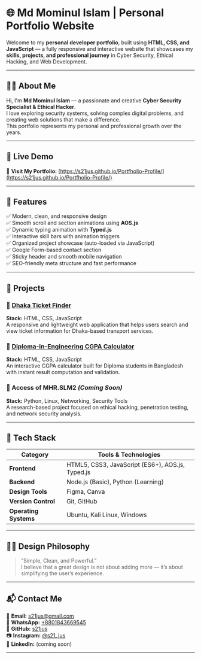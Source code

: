 # 🌐 Md Mominul Islam | Personal Portfolio Website

Welcome to my **personal developer portfolio**, built using **HTML, CSS, and JavaScript** — a fully responsive and interactive website that showcases my **skills, projects, and professional journey** in Cyber Security, Ethical Hacking, and Web Development.

---

## 🧑‍💻 About Me

Hi, I'm **Md Mominul Islam** — a passionate and creative **Cyber Security Specialist & Ethical Hacker**.  
I love exploring security systems, solving complex digital problems, and creating web solutions that make a difference.  
This portfolio represents my personal and professional growth over the years.

---

## 🚀 Live Demo

🔗 **Visit My Portfolio:** [https://s21jus.github.io/Portfholio-Profile/](https://s21jus.github.io/Portfholio-Profile/)

---

## 🧠 Features

✅ Modern, clean, and responsive design  
✅ Smooth scroll and section animations using **AOS.js**  
✅ Dynamic typing animation with **Typed.js**  
✅ Interactive skill bars with animation triggers  
✅ Organized project showcase (auto-loaded via JavaScript)  
✅ Google Form-based contact section  
✅ Sticky header and smooth mobile navigation  
✅ SEO-friendly meta structure and fast performance  

---

## 💼 Projects

### 🔹 [Dhaka Ticket Finder](https://s21jus.github.io/-Dhaka-Ticket-Finder/)
**Stack:** HTML, CSS, JavaScript  
A responsive and lightweight web application that helps users search and view ticket information for Dhaka-based transport services.

### 🔹 [Diploma-in-Engineering CGPA Calculator](https://s21jus.github.io/Diploma-in-Engineering-CGPA-Calculator/)
**Stack:** HTML, CSS, JavaScript  
An interactive CGPA calculator built for Diploma students in Bangladesh with instant result computation and validation.

### 🔹 Access of MHR.SLM2 *(Coming Soon)*
**Stack:** Python, Linux, Networking, Security Tools  
A research-based project focused on ethical hacking, penetration testing, and network security analysis.

---

## 🧰 Tech Stack

| Category | Tools & Technologies |
|-----------|----------------------|
| **Frontend** | HTML5, CSS3, JavaScript (ES6+), AOS.js, Typed.js |
| **Backend** | Node.js (Basic), Python (Learning) |
| **Design Tools** | Figma, Canva |
| **Version Control** | Git, GitHub |
| **Operating Systems** | Ubuntu, Kali Linux, Windows |

---

## 🧑‍🎨 Design Philosophy

> “Simple, Clean, and Powerful.”  
I believe that a great design is not about adding more — it’s about simplifying the user’s experience.

---

## 📬 Contact Me

📧 **Email:** [s21jus@gmail.com](mailto:xyzmdmominulislam321@gmail.com)  
💬 **WhatsApp:** [+8801843669545](https://wa.me/+8801843669545)  
🐙 **GitHub:** [s21jus](https://github.com/s21jus)  
📷 **Instagram:** [@s21_jus](https://www.instagram.com/s21_jus)  
💼 **LinkedIn:** (coming soon)

---

